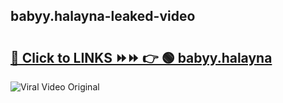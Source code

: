 
 ## babyy.halayna-leaked-video 

# <h2><a href="https://clipsfans.com/babyy.halayna&ref=git">🔗 Click to LINKS ⏩⏩ 👉 🟢 babyy.halayna </a></h2>

<a href="https://clipsfans.com/babyy.halayna&ref=git" rel="nofollow" data-target="animated-image.originalLink"><img src="https://i.ibb.co.com/xMMVF88/686577567.gif" alt="Viral Video Original" style="max-width: 100%; display: inline-block;" data-target="animated-image.originalImage"></a>
